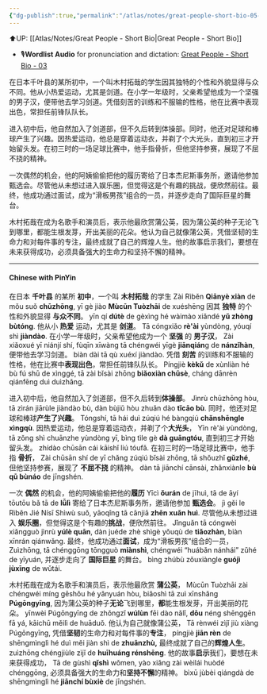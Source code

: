 ```yaml
---
{"dg-publish":true,"permalink":"/atlas/notes/great-people-short-bio-05-kimura-takuya/"}
---
```


⬆️UP: [[Atlas/Notes/Great People - Short Bio\|Great People - Short Bio]]

- 🎙️**Wordlist Audio** for pronunciation and dictation: [Great People - Short Bio - 03](https://drive.google.com/file/d/1iLrTxZRJo5cP0y7spqeBkKcMoGaDdJiC/view?usp=drive_link)

在日本千叶县的某所初中，一个叫木村拓哉的学生因其独特的个性和外貌显得与众不同。他从小热爱运动，尤其是剑道。在小学一年级时，父亲希望他成为一个坚强的男子汉，便带他去学习剑道。凭借刻苦的训练和不服输的性格，他在比赛中表现出色，常担任前锋队队长。

进入初中后，他自然加入了剑道部，但不久后转到体操部。同时，他还对足球和棒球产生了兴趣。因热爱运动，他总是穿着运动衣，并剃了个大光头，直到初三才开始留头发。在初三时的一场足球比赛中，他手指骨折，但他坚持参赛，展现了不屈不挠的精神。

一次偶然的机会，他的阿姨偷偷把他的履历寄给了日本杰尼斯事务所，邀请他参加甄选会。尽管他从未想过进入娱乐圈，但觉得这是个有趣的挑战，便欣然前往。最终，他成功通过面试，成为“滑板男孩”组合的一员，并逐步走向了国际巨星的舞台。

木村拓哉在成为名歌手和演员后，表示他最欣赏蒲公英，因为蒲公英的种子无论飞到哪里，都能生根发芽，开出美丽的花朵。他认为自己就像蒲公英，凭借坚韧的生命力和对每件事的专注，最终成就了自己的辉煌人生。他的故事启示我们，要想在未来获得成功，必须具备强大的生命力和坚持不懈的精神。


---

#### Chinese with PinYin

在日本  **千叶县**  的某所  **初中**，一个叫  **木村拓哉**  的学生
Zài Rìběn **Qiānyè xiàn** de mǒu suǒ **chūzhōng**, yī gè jiào **Mùcūn Tuòzhāi** de xuéshēng
因其  **独特**  的个性和外貌显得  **与众不同**。
yīn qí **dútè** de gèxìng hé wàimào xiǎndé **yǔ zhòng bùtóng**. 
他从小  **热爱**  运动，尤其是  **剑道**。
 Tā cóngxiǎo **rè'ài** yùndòng, yóuqí shì **jiàndào**. 
在小学一年级时，父亲希望他成为一个  **坚强**  的  **男子汉**，
Zài xiǎoxué yī niánjí shí, fùqīn xīwàng tā chéngwéi yīgè **jiānqián**g de **nánzǐhàn**, 
便带他去学习剑道。
biàn dài tā qù xuéxí jiàndào.
凭借  **刻苦**  的训练和不服输的性格，他在比赛中**表现出色**，常担任前锋队队长。
 Píngjiè **kèkǔ** de xùnliàn hé bù fú shū de xìnggé, tā zài bǐsài zhōng **biǎoxiàn chūsè**, cháng dānrèn qiánfēng duì duìzhǎng.

进入初中后，他自然加入了剑道部，但不久后转到**体操部**。
Jìnrù chūzhōng hòu, tā zìrán jiārùle jiàndào bù, dàn bùjiǔ hòu zhuǎn dào **tǐcāo bù**. 
同时，他还对足球和棒球**产生了兴趣**。
Tóngshí, tā hái duì zúqiú hé bàngqiú **chǎnshēngle xìngqù**. 
因热爱运动，他总是穿着运动衣，并剃了个**大光头**，
Yīn rè'ài yùndòng, tā zǒng shì chuānzhe yùndòng yī, bìng tìle gè **dà guāngtóu**, 
直到初三才开始留头发。
zhídào chūsān cái kāishǐ liú tóufǎ. 
在初三时的一场足球比赛中，他手指  **骨折**，
Zài chūsān shí de yī chǎng zúqiú bǐsài zhōng, tā shǒuzhǐ **gǔzhé**, 
但他坚持参赛，展现了  **不屈不挠**  的精神。
dàn tā jiānchí cānsài, zhǎnxiànle **bù qū bùnáo** de jīngshén.

一次  **偶然**  的机会，他的阿姨偷偷把他的**履历**
Yīcì **ǒurán** de jīhuì, tā de āyí tōutōu bǎ tā de **lǚlì** 
寄给了日本杰尼斯事务所，邀请他参加  **甄选会**。
jì gěi le Rìběn Jié Nísī Shìwù suǒ, yāoqǐng tā cānjiā **zhēn xuǎn huì**. 
尽管他从未想过进入  **娱乐圈**，但觉得这是个有趣的**挑战**，便欣然前往。
Jǐnguǎn tā cóngwèi xiǎngguò jìnrù **yúlè quān**, dàn juéde zhè shìgè yǒuqù de **tiǎozhàn**, biàn xīnrán qiánwǎng. 
最终，他成功通过**面试**，成为“滑板男孩”组合的一员，
Zuìzhōng, tā chénggōng tōngguò **miànshì**, chéngwéi “huábǎn nánhái” zǔhé de yīyuán, 
并逐步走向了  **国际巨星**  的舞台。
bìng zhúbù zǒuxiàngle **guójì jùxīng** de wǔtái.

木村拓哉在成为名歌手和演员后，表示他最欣赏  **蒲公英**，
Mùcūn Tuòzhāi zài chéngwéi míng gēshǒu hé yǎnyuán hòu, biǎoshì tā zuì xīnshǎng **Púgōngyīng**, 
因为蒲公英的种子**无论**飞到哪里，**都**能生根发芽，开出美丽的花朵。
yīnwèi Púgōngyīng de zhǒngzǐ **wúlùn** fēi dào nǎlǐ, **dōu** néng shēnggēn fā yá, kāichū měilì de huāduǒ. 
他认为自己就像蒲公英，
Tā rènwéi zìjǐ jiù xiàng Púgōngyīng, 
凭借**坚韧**的生命力和对每件事的**专注**，
píngjiè **jiān rèn** de shēngmìnglì hé duì měi jiàn shì de **zhuānzhù,** 
最终成就了自己的**辉煌人生**。
zuìzhōng chéngjiùle zìjǐ de **huīhuáng rénshēng**. 
他的故事**启示**我们，要想在未来获得成功，
Tā de gùshì **qǐshì** wǒmen, yào xiǎng zài wèilái huòdé chénggōng, 
必须具备强大的生命力和**坚持不懈**的精神。
bìxū jùbèi qiángdà de shēngmìnglì hé **jiānchí bùxiè** de jīngshén.
